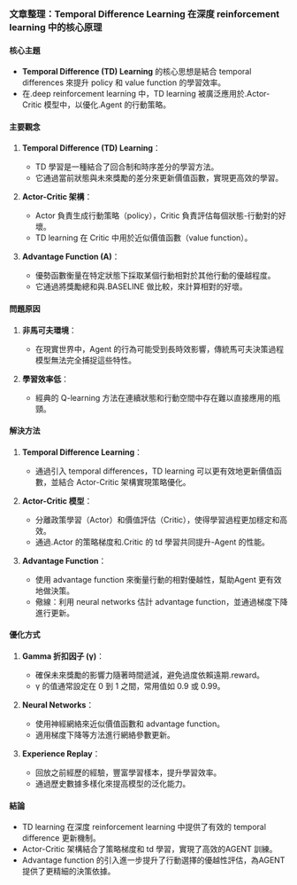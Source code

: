 ### 文章整理：Temporal Difference Learning 在深度 reinforcement learning 中的核心原理

#### 核心主題
- **Temporal Difference (TD) Learning** 的核心思想是結合 temporal differences 來提升 policy 和 value function 的學習效率。
- 在.deep reinforcement learning 中，TD learning 被廣泛應用於.Actor-Critic 模型中，以優化.Agent 的行動策略。

#### 主要觀念
1. **Temporal Difference (TD) Learning**：
   - TD 學習是一種結合了回合制和時序差分的學習方法。
   - 它通過當前狀態與未來獎勵的差分來更新價值函數，實現更高效的學習。

2. **Actor-Critic 架構**：
   - Actor 負責生成行動策略（policy），Critic 負責評估每個狀態-行動對的好壞。
   - TD learning 在 Critic 中用於近似價值函數（value function）。

3. **Advantage Function (A)**：
   - 優勢函數衡量在特定狀態下採取某個行動相對於其他行動的優越程度。
   - 它通過將獎勵總和與.BASELINE 做比較，來計算相對的好壞。

#### 問題原因
1. **非馬可夫環境**：
   - 在現實世界中，Agent 的行為可能受到長時效影響，傳統馬可夫決策過程模型無法完全捕捉這些特性。

2. **學習效率低**：
   - 經典的 Q-learning 方法在連續狀態和行動空間中存在難以直接應用的瓶頸。

#### 解決方法
1. **Temporal Difference Learning**：
   - 通過引入 temporal differences，TD learning 可以更有效地更新價值函數，並結合 Actor-Critic 架構實現策略優化。

2. **Actor-Critic 模型**：
   - 分離政策學習（Actor）和價值評估（Critic），使得學習過程更加穩定和高效。
   - 通過.Actor 的策略梯度和.Critic 的	td 學習共同提升-Agent 的性能。

3. **Advantage Function**：
   - 使用 advantage function 來衡量行動的相對優越性，幫助Agent 更有效地做決策。
   - 儆線：利用 neural networks 估計 advantage function，並通過梯度下降進行更新。

#### 優化方式
1. **Gamma 折扣因子 (γ)**：
   - 確保未來獎勵的影響力隨著時間遞減，避免過度依賴遠期.reward。
   - γ 的值通常設定在 0 到 1 之間，常用值如 0.9 或 0.99。

2. **Neural Networks**：
   - 使用神經網絡來近似價值函數和 advantage function。
   - 適用梯度下降等方法進行網絡參數更新。

3. **Experience Replay**：
   - 回放之前經歷的經驗，豐富學習樣本，提升學習效率。
   - 通過歷史數據多樣化來提高模型的泛化能力。

#### 結論
- TD learning 在深度 reinforcement learning 中提供了有效的 temporal difference 更新機制。
- Actor-Critic 架構結合了策略梯度和	td 學習，實現了高效的AGENT 訓練。
- Advantage function 的引入進一步提升了行動選擇的優越性評估，為AGENT 提供了更精細的決策依據。